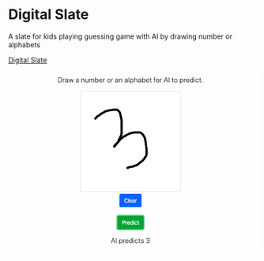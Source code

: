# Digital Slate

A slate for kids playing guessing game with AI by drawing number or alphabets

[Digital Slate](https://digital-slate.herokuapp.com)

![Screenshot](./images/Screenshot.png)

